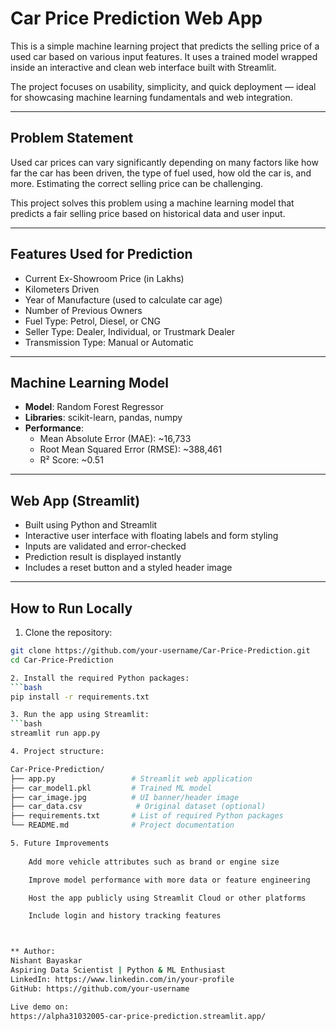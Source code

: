 # Car Price Prediction Web App

This is a simple machine learning project that predicts the selling price of a used car based on various input features. It uses a trained model wrapped inside an interactive and clean web interface built with Streamlit.

The project focuses on usability, simplicity, and quick deployment — ideal for showcasing machine learning fundamentals and web integration.

---

## Problem Statement

Used car prices can vary significantly depending on many factors like how far the car has been driven, the type of fuel used, how old the car is, and more. Estimating the correct selling price can be challenging.

This project solves this problem using a machine learning model that predicts a fair selling price based on historical data and user input.

---

## Features Used for Prediction

- Current Ex-Showroom Price (in Lakhs)
- Kilometers Driven
- Year of Manufacture (used to calculate car age)
- Number of Previous Owners
- Fuel Type: Petrol, Diesel, or CNG
- Seller Type: Dealer, Individual, or Trustmark Dealer
- Transmission Type: Manual or Automatic

---

## Machine Learning Model

- **Model**: Random Forest Regressor
- **Libraries**: scikit-learn, pandas, numpy
- **Performance**:
  - Mean Absolute Error (MAE): ~16,733
  - Root Mean Squared Error (RMSE): ~388,461
  - R² Score: ~0.51

---

## Web App (Streamlit)

- Built using Python and Streamlit
- Interactive user interface with floating labels and form styling
- Inputs are validated and error-checked
- Prediction result is displayed instantly
- Includes a reset button and a styled header image

---

## How to Run Locally

1. Clone the repository:

```bash
git clone https://github.com/your-username/Car-Price-Prediction.git
cd Car-Price-Prediction

2. Install the required Python packages:
```bash
pip install -r requirements.txt

3. Run the app using Streamlit:
```bash
streamlit run app.py

4. Project structure:

Car-Price-Prediction/
├── app.py                 # Streamlit web application
├── car_model1.pkl         # Trained ML model
├── car_image.jpg          # UI banner/header image
├── car_data.csv            # Original dataset (optional)
├── requirements.txt       # List of required Python packages
└── README.md              # Project documentation

5. Future Improvements
   
    Add more vehicle attributes such as brand or engine size

    Improve model performance with more data or feature engineering

    Host the app publicly using Streamlit Cloud or other platforms

    Include login and history tracking features



** Author:
Nishant Bayaskar
Aspiring Data Scientist | Python & ML Enthusiast
LinkedIn: https://www.linkedin.com/in/your-profile
GitHub: https://github.com/your-username

Live demo on:
https://alpha31032005-car-price-prediction.streamlit.app/
